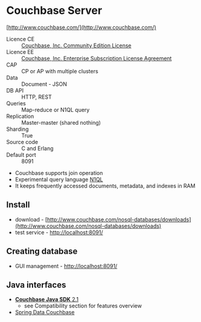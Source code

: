 # Couchbase Server
[http://www.couchbase.com/](http://www.couchbase.com/)

<dl>
    <dt>Licence CE</dt>
    <dd><a href="http://www.couchbase.com/community">Couchbase, Inc. Community Edition License</a></dd>
    <dt>Licence EE</dt>
    <dd><a href="http://www.couchbase.com/agreement/subscription">Couchbase, Inc. Enterprise Subscription License Agreement</a></dd>
    <dt>CAP<dt>
    <dd>CP or AP with multiple clusters</dd>
    <dt>Data</dt>
    <dd>Document - JSON</dd>
    <dt>DB API</dt>
    <dd>HTTP, REST</dd>
    <dt>Queries<dt>
    <dd>Map-reduce or N1QL query</dd>
    <dt>Replication</dt>
    <dd>Master-master (shared nothing)</dd>
    <dt>Sharding</dt>
    <dd>True</dd>
    <dt>Source code</dt>
    <dd>C and Erlang</dd>
    <dt>Default port</dt>
    <dd>8091</dd>
</dl>

* Couchbase supports join operation
* Experimental query language [N1QL](http://query.pub.couchbase.com/tutorial)
* It keeps frequently accessed documents, metadata, and indexes in RAM

## Install

* download - [http://www.couchbase.com/nosql-databases/downloads](http://www.couchbase.com/nosql-databases/downloads)
* test service - [http://localhost:8091/](http://localhost:8091/)

## Creating database

* GUI management - [http://localhost:8091/](http://localhost:8091/)

## Java interfaces

* [**Couchbase Java SDK** 2.1](http://docs.couchbase.com/developer/java-2.1/overview.html)
    * see Compatibility section for features overview
* [Spring Data Couchbase](http://projects.spring.io/spring-data-couchbase/)
